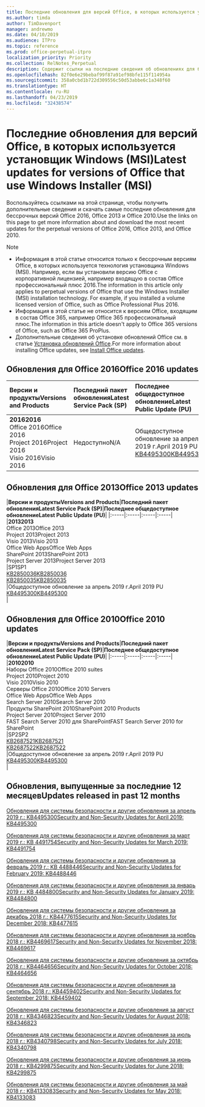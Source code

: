```yaml
---
title: Последние обновления для версий Office, в которых используется установщик Windows (MSI)
ms.author: timda
author: TimDavenport
manager: andrewmo
ms.date: 04/10/2019
ms.audience: ITPro
ms.topic: reference
ms.prod: office-perpetual-itpro
localization_priority: Priority
ms.collection: RelNotes_Perpetual
description: Содержит ссылки на последние сведения об обновлениях для бессрочных версий Office 2016, Office 2013 и Office 2010 для ИТ-специалистов
ms.openlocfilehash: 82f0e6e29bebaf99f87a91ef98bfe115f114954a
ms.sourcegitcommit: 358a0cbd1b722d309556c50d53abbe6c1a348f60
ms.translationtype: HT
ms.contentlocale: ru-RU
ms.lasthandoff: 04/23/2019
ms.locfileid: "32438574"
---
```

# <a name="latest-updates-for-versions-of-office-that-use-windows-installer-msi"></a><span data-ttu-id="57588-103">Последние обновления для версий Office, в которых используется установщик Windows (MSI)</span><span class="sxs-lookup"><span data-stu-id="57588-103">Latest updates for versions of Office that use Windows Installer (MSI)</span></span>

<span data-ttu-id="57588-104">Воспользуйтесь ссылками на этой странице, чтобы получить дополнительные сведения и скачать самые последние обновления для бессрочных версий Office 2016, Office 2013 и Office 2010.</span><span class="sxs-lookup"><span data-stu-id="57588-104">Use the links on this page to get more information about and download the most recent updates for the perpetual versions of Office 2016, Office 2013, and Office 2010.</span></span>
  
 
> [!NOTE]
> - <span data-ttu-id="57588-p101">Информация в этой статье относится только к бессрочным версиям Office, в которых используется технология установщика Windows (MSI). Например, если вы установили версию Office с корпоративной лицензией, например входящую в состав Office профессиональный плюс 2016.</span><span class="sxs-lookup"><span data-stu-id="57588-p101">The information in this article only applies to perpetual versions of Office that use the Windows Installer (MSI) installation technology. For example, if you installed a volume licensed version of Office, such as Office Professional Plus 2016.</span></span>
> - <span data-ttu-id="57588-107">Информация в этой статье не относится к версиям Office, входящим в состав Office 365, например Office 365 профессиональный плюс.</span><span class="sxs-lookup"><span data-stu-id="57588-107">The information in this article doesn't apply to Office 365 versions of Office, such as Office 365 ProPlus.</span></span>
> - <span data-ttu-id="57588-108">Дополнительные сведения об установке обновлений Office см. в статье [Установка обновлений Office](https://support.office.com/article/2ab296f3-7f03-43a2-8e50-46de917611c5).</span><span class="sxs-lookup"><span data-stu-id="57588-108">For more information about installing Office updates, see [Install Office updates](https://support.office.com/article/2ab296f3-7f03-43a2-8e50-46de917611c5).</span></span> 


## <a name="office-2016-updates"></a><span data-ttu-id="57588-109">Обновления для Office 2016</span><span class="sxs-lookup"><span data-stu-id="57588-109">Office 2016 updates</span></span>

|<span data-ttu-id="57588-110">**Версии и продукты**</span><span class="sxs-lookup"><span data-stu-id="57588-110">**Versions and Products**</span></span>|<span data-ttu-id="57588-111">**Последний пакет обновления**</span><span class="sxs-lookup"><span data-stu-id="57588-111">**Latest Service Pack (SP)**</span></span>|<span data-ttu-id="57588-112">**Последнее общедоступное обновление**</span><span class="sxs-lookup"><span data-stu-id="57588-112">**Latest Public Update (PU)**</span></span>|
|:-----|:-----|:-----|
|<span data-ttu-id="57588-113">**2016**</span><span class="sxs-lookup"><span data-stu-id="57588-113">**2016**</span></span> <br/> <span data-ttu-id="57588-114">Office 2016</span><span class="sxs-lookup"><span data-stu-id="57588-114">Office 2016</span></span>  <br/> <span data-ttu-id="57588-115">Project 2016</span><span class="sxs-lookup"><span data-stu-id="57588-115">Project 2016</span></span>  <br/> <span data-ttu-id="57588-116">Visio 2016</span><span class="sxs-lookup"><span data-stu-id="57588-116">Visio 2016</span></span>  <br/> |<span data-ttu-id="57588-117">Недоступно</span><span class="sxs-lookup"><span data-stu-id="57588-117">N/A</span></span>  <br/> |<span data-ttu-id="57588-118">Общедоступное обновление за апрель 2019 г.</span><span class="sxs-lookup"><span data-stu-id="57588-118">April 2019 PU</span></span>  <br/> [<span data-ttu-id="57588-119">KB4495300</span><span class="sxs-lookup"><span data-stu-id="57588-119">KB4495300</span></span>](https://support.microsoft.com/help/4495300) <br/> |
   
## <a name="office-2013-updates"></a><span data-ttu-id="57588-120">Обновления для Office 2013</span><span class="sxs-lookup"><span data-stu-id="57588-120">Office 2013 updates</span></span>

|<span data-ttu-id="57588-121">**Версии и продукты**</span><span class="sxs-lookup"><span data-stu-id="57588-121">**Versions and Products**</span></span>|<span data-ttu-id="57588-122">**Последний пакет обновления**</span><span class="sxs-lookup"><span data-stu-id="57588-122">**Latest Service Pack (SP)**</span></span>|<span data-ttu-id="57588-123">**Последнее общедоступное обновление**</span><span class="sxs-lookup"><span data-stu-id="57588-123">**Latest Public Update (PU)**</span></span>|
|:-----|:-----|:-----|:-----|
|<span data-ttu-id="57588-124">**2013**</span><span class="sxs-lookup"><span data-stu-id="57588-124">**2013**</span></span> <br/> <span data-ttu-id="57588-125">Office 2013</span><span class="sxs-lookup"><span data-stu-id="57588-125">Office 2013</span></span>  <br/> <span data-ttu-id="57588-126">Project 2013</span><span class="sxs-lookup"><span data-stu-id="57588-126">Project 2013</span></span>  <br/> <span data-ttu-id="57588-127">Visio 2013</span><span class="sxs-lookup"><span data-stu-id="57588-127">Visio 2013</span></span>  <br/> <span data-ttu-id="57588-128">Office Web Apps</span><span class="sxs-lookup"><span data-stu-id="57588-128">Office Web Apps</span></span>  <br/> <span data-ttu-id="57588-129">SharePoint 2013</span><span class="sxs-lookup"><span data-stu-id="57588-129">SharePoint 2013</span></span>  <br/> <span data-ttu-id="57588-130">Project Server 2013</span><span class="sxs-lookup"><span data-stu-id="57588-130">Project Server 2013</span></span>  <br/> |<span data-ttu-id="57588-131">SP1</span><span class="sxs-lookup"><span data-stu-id="57588-131">SP1</span></span> <br/> [<span data-ttu-id="57588-132">KB2850036</span><span class="sxs-lookup"><span data-stu-id="57588-132">KB2850036</span></span>](https://support.microsoft.com/kb/2850036) <br/>[<span data-ttu-id="57588-133">KB2850035</span><span class="sxs-lookup"><span data-stu-id="57588-133">KB2850035</span></span>](https://support.microsoft.com/kb/2850035) <br/> |<span data-ttu-id="57588-134">Общедоступное обновление за апрель 2019 г.</span><span class="sxs-lookup"><span data-stu-id="57588-134">April 2019 PU</span></span>  <br/> [<span data-ttu-id="57588-135">KB4495300</span><span class="sxs-lookup"><span data-stu-id="57588-135">KB4495300</span></span>](https://support.microsoft.com/help/4495300) <br/> |
   
## <a name="office-2010-updates"></a><span data-ttu-id="57588-136">Обновления для Office 2010</span><span class="sxs-lookup"><span data-stu-id="57588-136">Office 2010 updates</span></span>

|<span data-ttu-id="57588-137">**Версии и продукты**</span><span class="sxs-lookup"><span data-stu-id="57588-137">**Versions and Products**</span></span>|<span data-ttu-id="57588-138">**Последний пакет обновления**</span><span class="sxs-lookup"><span data-stu-id="57588-138">**Latest Service Pack (SP)**</span></span>|<span data-ttu-id="57588-139">**Последнее общедоступное обновление**</span><span class="sxs-lookup"><span data-stu-id="57588-139">**Latest Public Update (PU)**</span></span>|
|:-----|:-----|:-----|:-----|
|<span data-ttu-id="57588-140">**2010**</span><span class="sxs-lookup"><span data-stu-id="57588-140">**2010**</span></span> <br/> <span data-ttu-id="57588-141">Наборы Office 2010</span><span class="sxs-lookup"><span data-stu-id="57588-141">Office 2010 suites</span></span>  <br/> <span data-ttu-id="57588-142">Project 2010</span><span class="sxs-lookup"><span data-stu-id="57588-142">Project 2010</span></span>  <br/> <span data-ttu-id="57588-143">Visio 2010</span><span class="sxs-lookup"><span data-stu-id="57588-143">Visio 2010</span></span>  <br/> <span data-ttu-id="57588-144">Серверы Office 2010</span><span class="sxs-lookup"><span data-stu-id="57588-144">Office 2010 Servers</span></span>  <br/> <span data-ttu-id="57588-145">Office Web Apps</span><span class="sxs-lookup"><span data-stu-id="57588-145">Office Web Apps</span></span>  <br/> <span data-ttu-id="57588-146">Search Server 2010</span><span class="sxs-lookup"><span data-stu-id="57588-146">Search Server 2010</span></span>  <br/> <span data-ttu-id="57588-147">Продукты SharePoint 2010</span><span class="sxs-lookup"><span data-stu-id="57588-147">SharePoint 2010 Products</span></span>  <br/> <span data-ttu-id="57588-148">Project Server 2010</span><span class="sxs-lookup"><span data-stu-id="57588-148">Project Server 2010</span></span>  <br/> <span data-ttu-id="57588-149">FAST Search Server 2010 для SharePoint</span><span class="sxs-lookup"><span data-stu-id="57588-149">FAST Search Server 2010 for SharePoint</span></span>  <br/> |<span data-ttu-id="57588-150">SP2</span><span class="sxs-lookup"><span data-stu-id="57588-150">SP2</span></span> <br/>[<span data-ttu-id="57588-151">KB2687521</span><span class="sxs-lookup"><span data-stu-id="57588-151">KB2687521</span></span>](https://support.microsoft.com/kb/2687521) <br/> [<span data-ttu-id="57588-152">KB2687522</span><span class="sxs-lookup"><span data-stu-id="57588-152">KB2687522</span></span>](https://support.microsoft.com/kb/2687522) <br/> |<span data-ttu-id="57588-153">Общедоступное обновление за апрель 2019 г.</span><span class="sxs-lookup"><span data-stu-id="57588-153">April 2019 PU</span></span> <br/>[<span data-ttu-id="57588-154">KB4495300</span><span class="sxs-lookup"><span data-stu-id="57588-154">KB4495300</span></span>](https://support.microsoft.com/help/4495300) <br/>|
   

   
## <a name="updates-released-in-past-12-months"></a><span data-ttu-id="57588-155">Обновления, выпущенные за последние 12 месяцев</span><span class="sxs-lookup"><span data-stu-id="57588-155">Updates released in past 12 months</span></span>

[<span data-ttu-id="57588-156">Обновления для системы безопасности и другие обновления за апрель 2019 г.: KB4495300</span><span class="sxs-lookup"><span data-stu-id="57588-156">Security and Non-Security Updates for April 2019: KB4495300</span></span>](https://support.microsoft.com/ru-RU/help/4495300)

[<span data-ttu-id="57588-157">Обновления для системы безопасности и другие обновления за март 2019 г.: KB 4491754</span><span class="sxs-lookup"><span data-stu-id="57588-157">Security and Non-Security Updates for March 2019: KB4491754</span></span>](https://support.microsoft.com/ru-RU/help/4491754) 

[<span data-ttu-id="57588-158">Обновления для системы безопасности и другие обновления за февраль 2019 г.: KB 4488446</span><span class="sxs-lookup"><span data-stu-id="57588-158">Security and Non-Security Updates for February 2019: KB4488446</span></span>](https://support.microsoft.com/help/4488446)

[<span data-ttu-id="57588-159">Обновления для системы безопасности и другие обновления за январь 2019 г.: KB 4484800</span><span class="sxs-lookup"><span data-stu-id="57588-159">Security and Non-Security Updates for January 2019: KB4484800</span></span>](https://support.microsoft.com/help/4484800)

[<span data-ttu-id="57588-160">Обновления для системы безопасности и другие обновления за декабрь 2018 г.: KB4477615</span><span class="sxs-lookup"><span data-stu-id="57588-160">Security and Non-Security Updates for December 2018: KB4477615</span></span>](https://support.microsoft.com/help/4477615)

[<span data-ttu-id="57588-161">Обновления для системы безопасности и другие обновления за ноябрь 2018 г.: KB4469617</span><span class="sxs-lookup"><span data-stu-id="57588-161">Security and Non-Security Updates for November 2018: KB4469617</span></span>](https://support.microsoft.com/help/4469617)

[<span data-ttu-id="57588-162">Обновления для системы безопасности и другие обновления за октябрь 2018 г.: KB4464656</span><span class="sxs-lookup"><span data-stu-id="57588-162">Security and Non-Security Updates for October 2018: KB4464656</span></span>](https://support.microsoft.com/help/4464656)

[<span data-ttu-id="57588-163">Обновления для системы безопасности и другие обновления за сентябрь 2018 г.: KB4459402</span><span class="sxs-lookup"><span data-stu-id="57588-163">Security and Non-Security Updates for September 2018: KB4459402</span></span>](https://support.microsoft.com/help/4459402) 

[<span data-ttu-id="57588-164">Обновления для системы безопасности и другие обновления за август 2018 г.: KB4346823</span><span class="sxs-lookup"><span data-stu-id="57588-164">Security and Non-Security Updates for August 2018: KB4346823</span></span>](https://support.microsoft.com/help/4346823)   

[<span data-ttu-id="57588-165">Обновления для системы безопасности и другие обновления за июль 2018 г.: KB4340798</span><span class="sxs-lookup"><span data-stu-id="57588-165">Security and Non-Security Updates for July 2018: KB4340798</span></span>](https://support.microsoft.com/help/4340798)   

[<span data-ttu-id="57588-166">Обновления для системы безопасности и другие обновления за июнь 2018 г.: KB4299875</span><span class="sxs-lookup"><span data-stu-id="57588-166">Security and Non-Security Updates for June 2018: KB4299875</span></span>](https://support.microsoft.com/help/4299875)  

[<span data-ttu-id="57588-167">Обновления для системы безопасности и другие обновления за май 2018 г.: KB4133083</span><span class="sxs-lookup"><span data-stu-id="57588-167">Security and Non-Security Updates for May 2018: KB4133083 </span></span>](https://support.microsoft.com/ru-RU/help/4133083)
  
 
  
 
  

  
   
  
